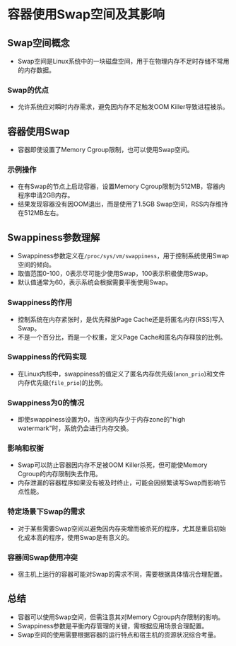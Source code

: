 # 容器使用Swap空间及其影响

## Swap空间概念

- Swap空间是Linux系统中的一块磁盘空间，用于在物理内存不足时存储不常用的内存数据。

### Swap的优点

- 允许系统应对瞬时内存需求，避免因内存不足触发OOM Killer导致进程被杀。

## 容器使用Swap

- 容器即使设置了Memory Cgroup限制，也可以使用Swap空间。

### 示例操作

- 在有Swap的节点上启动容器，设置Memory Cgroup限制为512MB，容器内程序申请2GB内存。
- 结果发现容器没有因OOM退出，而是使用了1.5GB Swap空间，RSS内存维持在512MB左右。

## Swappiness参数理解

- Swappiness参数定义在`/proc/sys/vm/swappiness`，用于控制系统使用Swap空间的倾向。
- 取值范围0-100，0表示尽可能少使用Swap，100表示积极使用Swap。
- 默认值通常为60，表示系统会根据需要平衡使用Swap。

### Swappiness的作用

- 控制系统在内存紧张时，是优先释放Page Cache还是将匿名内存(RSS)写入Swap。
- 不是一个百分比，而是一个权重，定义Page Cache和匿名内存释放的比例。

### Swappiness的代码实现

- 在Linux内核中，swappiness的值定义了匿名内存优先级(`anon_prio`)和文件内存优先级(`file_prio`)的比例。

### Swappiness为0的情况

- 即使swappiness设置为0，当空闲内存少于内存zone的"high watermark"时，系统仍会进行内存交换。

### 影响和权衡

- Swap可以防止容器因内存不足被OOM Killer杀死，但可能使Memory Cgroup的内存限制失去作用。
- 内存泄漏的容器程序如果没有被及时终止，可能会因频繁读写Swap而影响节点性能。

### 特定场景下Swap的需求

- 对于某些需要Swap空间以避免因内存突增而被杀死的程序，尤其是重启初始化成本高的程序，使用Swap是有意义的。

### 容器间Swap使用冲突

- 宿主机上运行的容器可能对Swap的需求不同，需要根据具体情况合理配置。

## 总结

- 容器可以使用Swap空间，但需注意其对Memory Cgroup内存限制的影响。
- Swappiness参数是平衡内存管理的关键，需根据应用场景合理配置。
- Swap空间的使用需要根据容器的运行特点和宿主机的资源状况综合考量。
